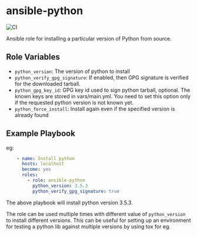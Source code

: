 # ansible-python
![CI](https://github.com/miarec/ansible-role-grafana/actions/workflows/ci.yml/badge.svg?event=push)

Ansible role for installing a particular version of Python from source.


Role Variables
--------------

- `python_version`: The version of python to install
- `python_verify_gpg_signature`: If enabled, then GPG signature is verified for the downloaded tarball.
- `python_gpg_key_id`: GPG key id used to sign python tarball, optional. The known keys are stored in vars/main.yml. You need to set this option only if the requested python version is not known yet.
- `python_force_install`: Install again even if the specified version is already found


Example Playbook
----------------

eg:

``` yaml
    - name: Install python
      hosts: localhost
      become: yes
      roles:
        - role: ansible-python
          python_version: 3.5.3
          python_verify_gpg_signature: true
```

The above playbook will install python version 3.5.3.

The role can be used multiple times with different value of
`python_version` to install different versions. This can be useful for
setting up an environment for testing a python lib against multiple
versions by using tox for eg.




